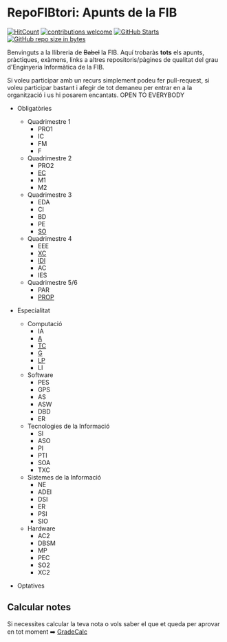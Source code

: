 # RepoFIBtori: Apunts de la FIB
[![HitCount](http://hits.dwyl.io/RepoFIBtori/RepoFIBtori.svg)](http://hits.dwyl.io/RepoFIBtori/RepoFIBtori) [![contributions welcome](https://img.shields.io/badge/contributions-welcome-brightgreen.svg?style=flat)](https://github.com/RepoFIBtori/RepoFIBtori) [![GitHub Starts](https://img.shields.io/github/stars/RepoFIBtori/RepoFIBtori.svg?style=social&label=Star&maxAge=2592000)](https://github.com/RepoFIBtori/RepoFIBtori/stargazers) [![GitHub repo size in bytes](https://img.shields.io/github/repo-size/RepoFIBtori/RepoFIBtori.svg)](https://github.com/RepoFIBtori/RepoFIBtori)


Benvinguts a la llibreria de ~~Babel~~ la FIB.  Aquí trobaràs **tots** els apunts, pràctiques,  exàmens, links a altres repositoris/pàgines de qualitat del grau d'Enginyeria Informàtica de la FIB. 

Si voleu participar amb un recurs simplement podeu fer pull-request, si voleu participar bastant i afegir de tot demaneu per entrar en a la organització i us hi posarem encantats. OPEN TO EVERYBODY

- Obligatòries

  - Quadrimestre 1
    - PRO1
    - IC
    - FM
    - F
  - Quadrimestre 2
    - PRO2
    - [EC](https://github.com/RepoFIBtori/RepoFIBtori/tree/master/Obligatories/Quadrimestre2/EC)
    - M1
    - M2
  - Quadrimestre 3
    - EDA
    - CI
    - BD
    - PE
    - [SO](https://github.com/RepoFIBtori/RepoFIBtori/tree/master/Obligatories/Quadrimestre3/SO)
  - Quadrimestre 4
    - EEE
    - [XC](https://github.com/RepoFIBtori/RepoFIBtori/tree/master/Obligatories/Quadrimestre4/XC)
    - [IDI](https://github.com/RepoFIBtori/RepoFIBtori/tree/master/Obligatories/Quadrimestre4/IDI)
    - AC
    - IES
  - Quadrimestre 5/6
    - PAR
    - [PROP](https://github.com/RepoFIBtori/RepoFIBtori/tree/master/Obligatories/Quadrimestre5/PROP)

- Especialitat

  - Computació
    - IA
    - [A](https://github.com/RepoFIBtori/RepoFIBtori/tree/master/Computacio/A)
    - [TC](https://github.com/RepoFIBtori/RepoFIBtori/tree/master/Computacio/TC)
    - [G](https://github.com/RepoFIBtori/RepoFIBtori/tree/master/Computacio/G)
    - [LP](https://github.com/RepoFIBtori/RepoFIBtori/tree/master/Computacio/LP)
    - LI
  - Software
    - PES
    - GPS
    - AS
    - ASW
    - DBD
    - ER
  - Tecnologies de la Informació
    - SI
    - ASO
    - PI
    - PTI
    - SOA
    - TXC
  - Sistemes de la Informació
    - NE
    - ADEI
    - DSI
    - ER
    - PSI
    - SIO
  - Hardware
    - AC2
    - DBSM
    - MP
    - PEC
    - SO2
    - XC2

- Optatives

## Calcular notes 
Si necessites calcular la teva nota o vols saber el que et queda per aprovar en tot moment :arrow_right: [GradeCalc](https://gradecalc.net/)
